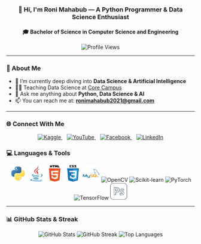 <h3 align="center">👋 Hi, I'm Roni Mahabub — A Python Programmer & Data Science Enthusiast</h3>
<h4 align="center">🎓 Bachelor of Science in Computer Science and Engineering</h4>

<p align="center">
  <img src="https://komarev.com/ghpvc/?username=ronimahabub2021&label=Profile%20views&color=0e75b6&style=flat" alt="Profile Views" />
</p>

---

### 🚀 About Me

- 🌱 I’m currently deep diving into **Data Science & Artificial Intelligence**  
- 👨‍🏫 Teaching Data Science at [Core Campus](https://www.youtube.com/@corecampus)  
- 💬 Ask me anything about **Python, Data Science & AI**  
- 📫 You can reach me at: **ronimahabub2021@gmail.com**

---

### 🌐 Connect With Me

<p align="center">
  <a href="https://www.kaggle.com/ronimahabub21" target="_blank">
    <img src="https://cdn.jsdelivr.net/gh/devicons/devicon/icons/kaggle/kaggle-original.svg" alt="Kaggle" width="30" height="30" />
  </a>&nbsp;&nbsp;
  <a href="https://www.youtube.com/@CoreCampus" target="_blank">
    <img src="https://img.shields.io/badge/YouTube-red?logo=youtube&logoColor=white&style=for-the-badge" alt="YouTube" />
  </a>&nbsp;&nbsp;
  <a href="https://www.facebook.com/md.roni.mahabub.2025/" target="_blank">
    <img src="https://img.shields.io/badge/Facebook-1877F2?logo=facebook&logoColor=white&style=for-the-badge" alt="Facebook" />
  </a>&nbsp;&nbsp;
  <a href="https://www.linkedin.com/in/ronimahabub/" target="_blank">
    <img src="https://img.shields.io/badge/LinkedIn-0A66C2?logo=linkedin&logoColor=white&style=for-the-badge" alt="LinkedIn" />
  </a>
</p>

### 💻 Languages & Tools

<p align="center">
  <img src="https://raw.githubusercontent.com/devicons/devicon/master/icons/python/python-original.svg" alt="Python" width="45" height="45" />
  <img src="https://raw.githubusercontent.com/devicons/devicon/master/icons/java/java-original.svg" alt="Java" width="45" height="45" />
  <img src="https://raw.githubusercontent.com/devicons/devicon/master/icons/html5/html5-original-wordmark.svg" alt="HTML5" width="45" height="45" />
  <img src="https://raw.githubusercontent.com/devicons/devicon/master/icons/css3/css3-original-wordmark.svg" alt="CSS3" width="45" height="45" />
  <img src="https://raw.githubusercontent.com/devicons/devicon/master/icons/mysql/mysql-original-wordmark.svg" alt="MySQL" width="45" height="45" />
  <img src="https://www.vectorlogo.zone/logos/opencv/opencv-icon.svg" alt="OpenCV" width="45" height="45" />
  <img src="https://upload.wikimedia.org/wikipedia/commons/0/05/Scikit_learn_logo_small.svg" alt="Scikit-learn" width="45" height="45" />
  <img src="https://www.vectorlogo.zone/logos/pytorch/pytorch-icon.svg" alt="PyTorch" width="45" height="45" />
  <img src="https://www.vectorlogo.zone/logos/tensorflow/tensorflow-icon.svg" alt="TensorFlow" width="45" height="45" />
  <img src="https://raw.githubusercontent.com/devicons/devicon/master/icons/photoshop/photoshop-line.svg" alt="Photoshop" width="45" height="45" />
</p>

---

### 📊 GitHub Stats & Streak

<p align="center">
  <img src="https://github-readme-stats.vercel.app/api?username=ronimahabub2021&show_icons=true&theme=tokyonight" alt="GitHub Stats" />
  <img src="https://github-readme-streak-stats.herokuapp.com/?user=ronimahabub2021&theme=tokyonight" alt="GitHub Streak" />
  <img src="https://github-readme-stats.vercel.app/api/top-langs/?username=ronimahabub2021&layout=compact&theme=tokyonight" alt="Top Languages" />
</p>


